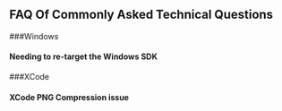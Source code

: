 ## FAQ Of Commonly Asked Technical Questions

###Windows
#### Needing to re-target the Windows SDK

###XCode
#### XCode PNG Compression issue
